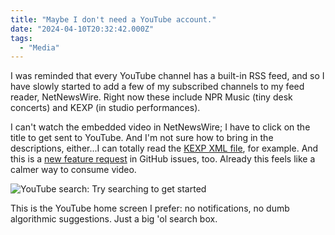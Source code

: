 ```yaml
---
title: "Maybe I don't need a YouTube account."
date: "2024-04-10T20:32:42.000Z"
tags: 
  - "Media"
---
```


I was reminded that every YouTube channel has a built-in RSS feed, and so I have slowly started to add a few of my subscribed channels to my feed reader, NetNewsWire. Right now these include NPR Music (tiny desk concerts) and KEXP (in studio performances).

I can't watch the embedded video in NetNewsWire; I have to click on the title to get sent to YouTube. And I'm not sure how to bring in the descriptions, either...I can totally read the [KEXP XML file](https://www.youtube.com/feeds/videos.xml?channel_id=UC3I2GFN_F8WudD_2jUZbojA), for example. And this is a [new feature request](https://github.com/Ranchero-Software/NetNewsWire/issues/4065) in GitHub issues, too. Already this feels like a calmer way to consume video.

![YouTube search: Try searching to get started](/img/note-images/IMG_3834-576x1024.png)

This is the YouTube home screen I prefer: no notifications, no dumb algorithmic suggestions. Just a big 'ol search box.
